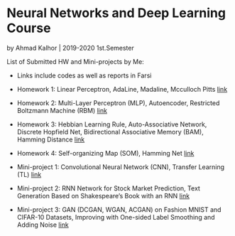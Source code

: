 # Neural Networks and Deep Learning Course
by Ahmad Kalhor | 2019-2020 1st.Semester

List of Submitted HW and Mini-projects by Me:

* Links include codes as well as reports in Farsi

* Homework 1: Linear Perceptron, AdaLine, Madaline, Mcculloch Pitts [link](https://github.com/Youlenda/Neural-Networks-and-Deep-Learning-Course/tree/master/Homework/HW1)
* Homework 2: Multi-Layer Perceptron (MLP), Autoencoder, Restricted Boltzmann Machine (RBM) [link](https://github.com/Youlenda/Neural-Networks-and-Deep-Learning-Course/tree/master/Homeworks/HW2)
* Homework 3: Hebbian Learning Rule, Auto-Associative Network, Discrete Hopfield Net, Bidirectional Associative Memory (BAM), Hamming Distance [link](https://github.com/Youlenda/Neural-Networks-and-Deep-Learning-Course/tree/master/Homeworks/HW3)
* Homework 4: Self-organizing Map (SOM), Hamming Net [link](https://github.com/Youlenda/Neural-Networks-and-Deep-Learning-Course/tree/master/Homeworks/HW4)

* Mini-project 1: Convolutional Neural Network (CNN), Transfer Learning (TL) [link](https://github.com/Youlenda/Neural-Networks-and-Deep-Learning-Course/tree/master/Mini-projects/mini%20project%201)
* Mini-project 2: RNN Network for Stock Market Prediction, Text Generation Based on Shakespeare’s Book with an RNN [link](https://github.com/Youlenda/Neural-Networks-and-Deep-Learning-Course/tree/master/Mini-projects/mini%20project%202)
* Mini-project 3: GAN (DCGAN, WGAN, ACGAN) on Fashion MNIST and CIFAR-10 Datasets, Improving with One-sided Label Smoothing and Adding Noise [link](https://github.com/Youlenda/Neural-Networks-and-Deep-Learning-Course/tree/master/Mini-projects/mini%20project%203)
